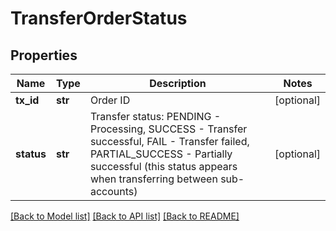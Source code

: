 # TransferOrderStatus

## Properties
Name | Type | Description | Notes
------------ | ------------- | ------------- | -------------
**tx_id** | **str** | Order ID | [optional] 
**status** | **str** | Transfer status: PENDING - Processing, SUCCESS - Transfer successful, FAIL - Transfer failed, PARTIAL_SUCCESS - Partially successful (this status appears when transferring between sub-accounts) | [optional] 

[[Back to Model list]](../README.md#documentation-for-models) [[Back to API list]](../README.md#documentation-for-api-endpoints) [[Back to README]](../README.md)


